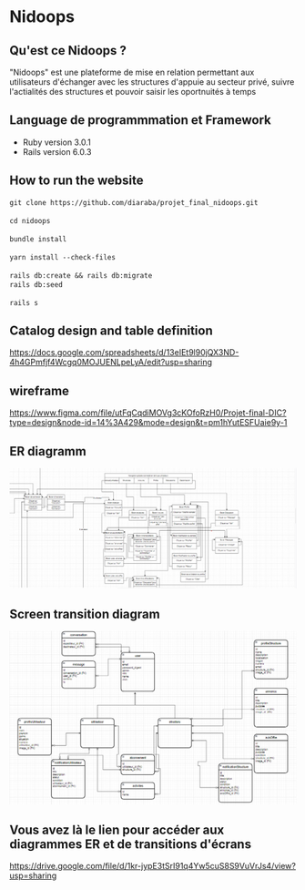 # Nidoops

## Qu'est ce Nidoops ?
"Nidoops" est une plateforme de mise en relation permettant aux utilisateurs d'échanger						avec les structures d'appuie au secteur privé, suivre l'actialités  des structures 							et pouvoir saisir les oportnuités à temps										
										

## Language de programmmation et Framework
* Ruby version
3.0.1
* Rails version
6.0.3

## How to run the website

``` 
git clone https://github.com/diaraba/projet_final_nidoops.git
 
cd nidoops

bundle install

yarn install --check-files

rails db:create && rails db:migrate
rails db:seed

rails s
```

## Catalog design and table definition
https://docs.google.com/spreadsheets/d/13eIEt9l90jQX3ND-4h4GPmfjf4Wcgq0MOJUENLpeLyA/edit?usp=sharing

## wireframe
https://www.figma.com/file/utFqCqdiMOVg3cKOfoRzH0/Projet-final-DIC?type=design&node-id=14%3A429&mode=design&t=pm1hYutESFUaie9y-1

## ER diagramm
![ER diagram](DiagrammeNavigationEcran.png)

## Screen transition diagram

![Screen transition diagram](DiagrammeEr.png)
## Vous avez là le lien pour accéder aux diagrammes ER et de transitions d'écrans
https://drive.google.com/file/d/1kr-jypE3tSrI91q4Yw5cuS8S9VuVrJs4/view?usp=sharing